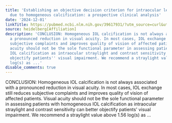 ```yaml
---
title: 'Establishing an objective decision criterion for intraocular lens exchange
  due to homogeneous calcification: a prospective clinical analysis'
date: '2024-12-01'
linkTitle: https://pubmed.ncbi.nlm.nih.gov/39617931/?utm_source=curl&utm_medium=rss&utm_campaign=pubmed-2&utm_content=1FakS-2QOkCT8HsMOQP1bCRQ4YzyumYOmxmF0moLsQ3dFB1E9V&fc=20220326224207&ff=20241202180341&v=2.18.0.post9+e462414
source: heidelberg[Affiliation]
description: 'CONCLUSION: Homogeneous IOL calcification is not always associated with
  a pronounced reduction in visual acuity. In most cases, IOL exchange still reduces
  subjective complaints and improves quality of vision of affected patients. Visual
  acuity should not be the sole functional parameter in assessing patients with homogeneous
  IOL calcification as intraocular straylight and contrast sensitivity can better
  objectify patients'' visual impairment. We recommend a straylight value above 1.56
  log(s) as ...'
disable_comments: true
---
```

CONCLUSION: Homogeneous IOL calcification is not always associated with a pronounced reduction in visual acuity. In most cases, IOL exchange still reduces subjective complaints and improves quality of vision of affected patients. Visual acuity should not be the sole functional parameter in assessing patients with homogeneous IOL calcification as intraocular straylight and contrast sensitivity can better objectify patients' visual impairment. We recommend a straylight value above 1.56 log(s) as ...